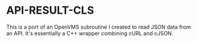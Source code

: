 # API-RESULT-CLS

This is a port of an OpenVMS subroutine I created to read JSON data from an API. It's essentially a C++ wrapper combining cURL and cJSON.
